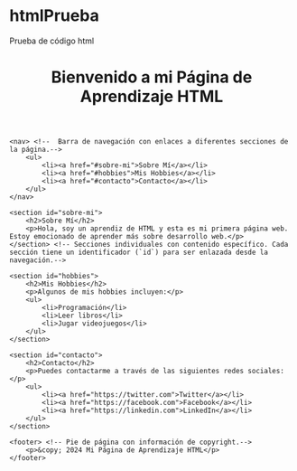 # htmlPrueba
Prueba de código html
<!DOCTYPE html>
<html lang="es">
<head> <!-- Encabezado del Documento-->
    <meta charset="UTF-8">  <!--Define la codificación de caracteres del documento.-->
    <meta name="viewport" content="width=device-width, initial-scale=1.0"><!--Hace que la página sea responsive (adaptable a diferentes tamaños de pantalla).-->
    <title>Página de Aprendizaje HTML</title> <!--Título que aparece en la pestaña del navegador.-->
</head>
<body>  <!-- Cuerpo del Documento-->
    <header> <!-- Contiene el encabezado principal de la página, con un título `<h1>`.-->
        <h1>Bienvenido a mi Página de Aprendizaje HTML</h1>
    </header>

    <nav> <!--  Barra de navegación con enlaces a diferentes secciones de la página.-->
        <ul>
            <li><a href="#sobre-mi">Sobre Mí</a></li>
            <li><a href="#hobbies">Mis Hobbies</a></li>
            <li><a href="#contacto">Contacto</a></li>
        </ul>
    </nav>

    <section id="sobre-mi"> 
        <h2>Sobre Mí</h2>
        <p>Hola, soy un aprendiz de HTML y esta es mi primera página web. Estoy emocionado de aprender más sobre desarrollo web.</p>
    </section> <!-- Secciones individuales con contenido específico. Cada sección tiene un identificador (`id`) para ser enlazada desde la navegación.-->

    <section id="hobbies">
        <h2>Mis Hobbies</h2>
        <p>Algunos de mis hobbies incluyen:</p>
        <ul>
            <li>Programación</li>
            <li>Leer libros</li>
            <li>Jugar videojuegos</li>
        </ul>
    </section>

    <section id="contacto">
        <h2>Contacto</h2>
        <p>Puedes contactarme a través de las siguientes redes sociales:</p>
        <ul>
            <li><a href="https://twitter.com">Twitter</a></li>
            <li><a href="https://facebook.com">Facebook</a></li>
            <li><a href="https://linkedin.com">LinkedIn</a></li>
        </ul>
    </section>

    <footer> <!-- Pie de página con información de copyright.-->
        <p>&copy; 2024 Mi Página de Aprendizaje HTML</p>
    </footer>
</body>
</html>

<!-- Elementos Comunes-->
  <!--  Encabezados (`<h1>`, `<h2>`): Utilizados para títulos y subtítulos.-->
  <!--  Párrafos (`<p>`): Para bloques de texto.-->
  <!--  Listas (`<ul>`, `<li>`): Para listas de elementos.-->
  <!--  Enlaces (`<a href="URL">Texto</a>`): Para crear hipervínculos.-->

<!-- Este ejemplo es un buen punto de partida para un aprendiz y cubre las estructuras y elementos más básicos del HTML.-->
